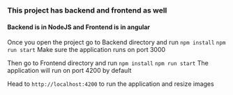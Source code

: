 ### This project has backend and frontend as well

#### Backend is in NodeJS and Frontend is in angular

Once you open the project
go to Backend directory and run
`npm install`
`npm run start`
Make sure the application runs on port 3000


Then go to Frontend directory and run
`npm install`
`npm run start`
The application will run on port 4200 by default

Head to `http://localhost:4200` to run the application and resize images